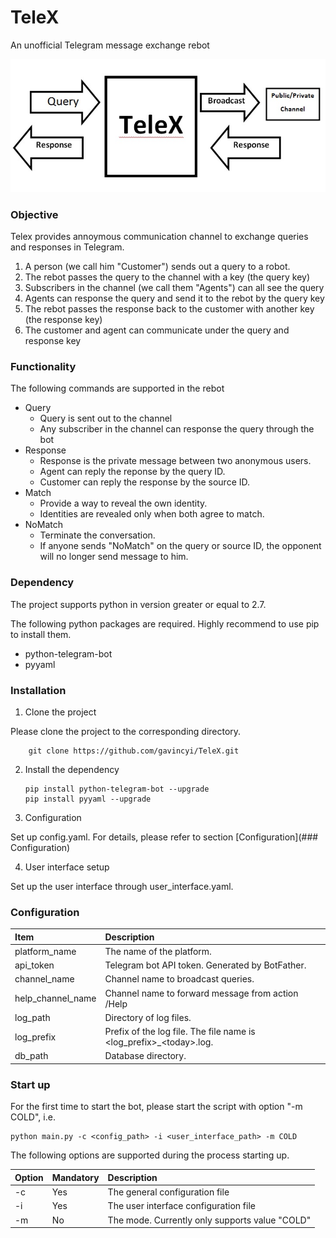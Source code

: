 # TeleX
An unofficial Telegram message exchange rebot

![alt tag](https://github.com/gavincyi/TeleX/blob/master/doc/flow.jpg)

### Objective

Telex provides annoymous communication channel to exchange queries and responses in Telegram. 

1. A person (we call him "Customer") sends out a query to a robot. 
2. The rebot passes the query to the channel with a key (the query key)
3. Subscribers in the channel (we call them "Agents") can all see the query
4. Agents can response the query and send it to the rebot by the query key
5. The rebot passes the response back to the customer with another key (the response key)
6. The customer and agent can communicate under the query and response key

### Functionality

The following commands are supported in the rebot
* Query 
  - Query is sent out to the channel
  - Any subscriber in the channel can response the query through the bot
* Response 
  - Response is the private message between two anonymous users.
  - Agent can reply the reponse by the query ID.
  - Customer can reply the response by the source ID.
* Match 
  - Provide a way to reveal the own identity. 
  - Identities are revealed only when both agree to match.
* NoMatch
  - Terminate the conversation.
  - If anyone sends "NoMatch" on the query or source ID, the opponent will no longer send message to him.

### Dependency
The project supports python in version greater or equal to 2.7.

The following python packages are required. Highly recommend to use pip to install them.
* python-telegram-bot
* pyyaml

### Installation

1.  Clone the project

  Please clone the project to the corresponding directory.

        git clone https://github.com/gavincyi/TeleX.git

2.  Install the dependency

        pip install python-telegram-bot --upgrade
        pip install pyyaml --upgrade

3.  Configuration

  Set up config.yaml. For details, please refer to section [Configuration](### Configuration)
  
4. User interface setup

  Set up the user interface through user_interface.yaml.

### Configuration ###

| Item | Description|
|:-----|:-----|
| platform_name | The name of the platform. |
| api_token | Telegram bot API token. Generated by BotFather. |
| channel_name | Channel name to broadcast queries. |
| help_channel_name | Channel name to forward message from action /Help |
| log_path | Directory of log files. |
| log_prefix | Prefix of the log file. The file name is \<log_prefix\>_\<today\>.log. |
| db_path | Database directory. |

### Start up
For the first time to start the bot, please start the script with option "-m COLD", i.e.

    python main.py -c <config_path> -i <user_interface_path> -m COLD

The following options are supported during the process starting up.

| Option | Mandatory | Description| 
|:-----|:-----|:-----|
| -c | Yes | The general configuration file |
| -i | Yes | The user interface configuration file |
| -m | No | The mode. Currently only supports value "COLD" |









